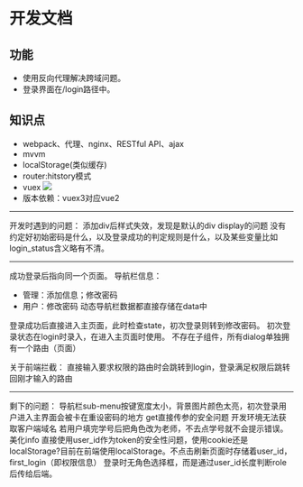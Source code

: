 # 开发文档
## 功能
- 使用反向代理解决跨域问题。
- 登录界面在/login路径中。

## 知识点
- webpack、代理、nginx、RESTful API、ajax
- mvvm
- localStorage(类似缓存)
- router:hitstory模式
- vuex
![](https://v3.vuex.vuejs.org/vuex.png)
- 版本依赖：vuex3对应vue2

---
开发时遇到的问题：
添加div后样式失效，发现是默认的div display的问题
没有约定好初始密码是什么，以及登录成功的判定规则是什么，以及某些变量比如login_status含义略有不清。

---
成功登录后指向同一个页面。
导航栏信息：
- 管理：添加信息；修改密码
- 用户：修改密码
动态导航栏数据都直接存储在data中

登录成功后直接进入主页面，此时检查state，初次登录则转到修改密码。
初次登录状态在login时录入，在进入主页面时使用。
不存在子组件，所有dialog单独拥有一个路由（页面）

关于前端拦截：
直接输入要求权限的路由时会跳转到login，登录满足权限后跳转回刚才输入的路由

---
剩下的问题：
导航栏sub-menu按键宽度太小，背景图片颜色太亮，初次登录用户进入主界面会被卡在重设密码的地方
get直接传参的安全问题
开发环境无法获取客户端域名
若用户填完学号后把角色改为老师，不去点学号就不会提示错误。
美化info
直接使用user_id作为token的安全性问题，使用cookie还是localStorage?目前在前端使用localStorage。不点击刷新页面时存储着user_id，first_login（即权限信息）
登录时无角色选择框，而是通过user_id长度判断role后传给后端。